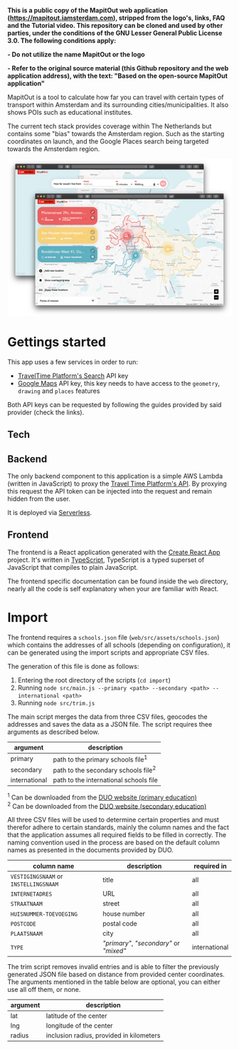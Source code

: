 **This is a public copy of the MapitOut web application (https://mapitout.iamsterdam.com), stripped from the logo's, links, FAQ and the Tutorial video. This repository can be cloned and used by other parties, under the conditions of the GNU Lesser General Public License 3.0. The following conditions apply:**

**- Do not utilize the name MapitOut or the logo**

**- Refer to the original source material (this Github repository and the web application address), with the text: "Based on the open-source MapitOut application"**


MapitOut is a tool to calculate how far you can travel with certain types of transport within Amsterdam and its surrounding cities/municipalities. It also shows POIs such as educational institutes.
  
The current tech stack provides coverage within The Netherlands but contains some "bias" towards the Amsterdam region. Such as the starting coordinates on launch, and the Google Places search being targeted towards the Amsterdam region. 

![Screenshot of the application in a browser window](/docs/preview.png)

# Gettings started
This app uses a few services in order to run:
- [TravelTime Platform's Search](https://www.traveltimeplatform.com/search) API key
- [Google Maps](https://developers.google.com/maps/documentation/javascript/get-api-key) API key, this key needs to have access to the `geometry`, `drawing` and `places` features

Both API keys can be requested by following the guides provided by said provider (check the links).

## Tech

## Backend
The only backend component to this application is a simple AWS Lambda (written in JavaScript) to proxy the [Travel Time Platform's API](https://www.traveltimeplatform.com/). By proxying this request the API token can be injected into the request and remain hidden from the user.

It is deployed via [Serverless](https://serverless.com/).

## Frontend
The frontend is a React application generated with the [Create React App](https://github.com/facebook/create-react-app) project. It's written in [TypeScript](https://www.typescriptlang.org/), TypeScript is a typed superset of JavaScript that compiles to plain JavaScript.

The frontend specific documentation can be found inside the `web` directory, nearly all the code is self explanatory when your are familiar with React.

# Import
The frontend requires a `schools.json` file (`web/src/assets/schools.json`) which contains the addresses of all schools (depending on configuration), it can be generated using the import scripts and appropriate CSV files.

The generation of this file is done as follows:
1. Entering the root directory of the scripts (`cd import`)
2. Running `node src/main.js --primary <path> --secondary <path> --international <path>`
3. Running `node src/trim.js`

The main script merges the data from three CSV files, geocodes the addresses and saves the data as a JSON file. The script requires thee arguments as described below.

| argument | description |
|-----|-----|
| primary | path to the primary schools file<sup>1</sup> |
| secondary | path to the secondary schools file<sup>2</sup> |
| international | path to the international schools file |

<sup>1</sup> Can be downloaded from the [DUO website (primary education)](https://duo.nl/open_onderwijsdata/databestanden/po/adressen/)  
<sup>2</sup> Can be downloaded from the [DUO website (secondary education)](https://duo.nl/open_onderwijsdata/databestanden/vo/adressen/)

All three CSV files will be used to determine certain properties and must therefor adhere to certain standards, mainly the column names and the fact that the application assumes all required fields to be filled in correctly. The naming convention used in the process are based on the default column names as presented in the documents provided by DUO.

| column name | description | required in |
|-----|-----|-----|
| `VESTIGINGSNAAM` or `INSTELLINGSNAAM` | title | all |
| `INTERNETADRES` | URL | all |
| `STRAATNAAM` | street | all |
| `HUISNUMMER-TOEVOEGING` | house number | all |
| `POSTCODE` | postal code | all |
| `PLAATSNAAM` | city | all |
| `TYPE` | _"primary"_, _"secondary"_ or _"mixed"_ | international |

The trim script removes invalid entries and is able to filter the previously generated JSON file based on distance from provided center coordinates. The arguments mentioned in the table below are optional, you can either use all off them, or none.

| argument | description |
|----|-----|
| lat | latitude of the center |
| lng | longitude of the center |
| radius | inclusion radius, provided in kilometers |
